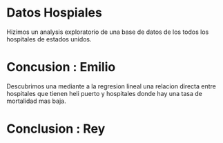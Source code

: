 # Datos Hospiales
Hizimos un analysis exploratorio de una base de datos de los todos los hospitales de estados unidos.


# Concusion : Emilio
Descubrimos una mediante a la regresion lineal una relacion directa entre hospitales que tienen heli puerto y hospitales donde hay una tasa de mortalidad mas baja.

# Conclusion : Rey

